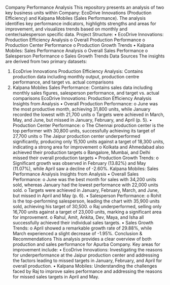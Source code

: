 Company Performance Analysis
This repository presents an analysis of two key business units within Company: EcoDrive Innovations (Production Efficiency) and Kalpana Mobiles (Sales Performance). The analysis identifies key performance indicators, highlights strengths and areas for improvement, and visualizes trends based on monthly and center/salesperson specific data.
Project Structure:
•	EcoDrive Innovations: Production Efficiency Analysis
o	Overall Production Performance
o	Production Center Performance
o	Production Growth Trends
•	Kalpana Mobiles: Sales Performance Analysis
o	Overall Sales Performance
o	Salesperson Performance
o	Sales Growth Trends
Data Sources
The insights are derived from two primary datasets:
1.	EcoDrive Innovations Production Efficiency Analysis: Contains production data including monthly output, production centre performance, and target vs. actual comparisons 
2.	Kalpana Mobiles Sales Performance: Contains sales data including monthly sales figures, salesperson performance, and target vs. actual comparisons 
EcoDrive Innovations: Production Efficiency Analysis
Insights from Analysis
•	Overall Production Performance:
o	June was the most productive month, achieving 31,800 units, while January recorded the lowest with 21,700 units
o	Targets were achieved in March, May, and June, but missed in January, February, and April (p. 5).
•	Production Center Performance:
o	The Chennai production center is the top performer with 30,800 units, successfully achieving its target of 27,700 units
o	The Jaipur production center underperformed significantly, producing only 15,100 units against a target of 18,300 units, indicating a strong area for improvement
o	Kolkata and Ahmedabad also achieved their production targets 
o	Bangalore, Mumbai, and Delhi missed their overall production targets 
•	Production Growth Trends:
o	Significant growth was observed in February (13.82%) and May (11.07%), while April saw a decline of -2.60%.
Kalpana Mobiles: Sales Performance Analysis
Insights from Analysis
•	Overall Sales Performance:
o	June was the best month for sales with 34,200 units sold, whereas January had the lowest performance with 22,000 units sold.
o	Targets were achieved in January, February, March, and June, but missed in April and May (p. 6).
•	Salesperson Performance:
o	Rohit is the top-performing salesperson, leading the chart with 35,900 units sold, achieving his target of 30,500.
o	Raj underperformed, selling only 16,700 units against a target of 23,000 units, marking a significant area for improvement.
o	Rahul, Amit, Ankita, Dev, Maya, and Isha all successfully achieved their individual sales targets.
•	Sales Growth Trends:
o	April showed a remarkable growth rate of 29.88%, while March experienced a slight decrease of -1.95%.
Conclusion & Recommendations
This analysis provides a clear overview of both production and sales performance for Apurba Company. Key areas for improvement include:
•	EcoDrive Innovations: Investigating the reasons for underperformance at the Jaipur production center and addressing the factors leading to missed targets in January, February, and April for overall production.
•	Kalpana Mobiles: Understanding the challenges faced by Raj to improve sales performance and addressing the reasons for missed sales targets in April and May.
